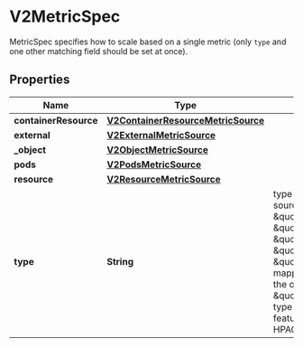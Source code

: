 

# V2MetricSpec

MetricSpec specifies how to scale based on a single metric (only `type` and one other matching field should be set at once).

## Properties

| Name | Type | Description | Notes |
|------------ | ------------- | ------------- | -------------|
|**containerResource** | [**V2ContainerResourceMetricSource**](V2ContainerResourceMetricSource.md) |  |  [optional] |
|**external** | [**V2ExternalMetricSource**](V2ExternalMetricSource.md) |  |  [optional] |
|**_object** | [**V2ObjectMetricSource**](V2ObjectMetricSource.md) |  |  [optional] |
|**pods** | [**V2PodsMetricSource**](V2PodsMetricSource.md) |  |  [optional] |
|**resource** | [**V2ResourceMetricSource**](V2ResourceMetricSource.md) |  |  [optional] |
|**type** | **String** | type is the type of metric source.  It should be one of \&quot;ContainerResource\&quot;, \&quot;External\&quot;, \&quot;Object\&quot;, \&quot;Pods\&quot; or \&quot;Resource\&quot;, each mapping to a matching field in the object. Note: \&quot;ContainerResource\&quot; type is available on when the feature-gate HPAContainerMetrics is enabled |  |



